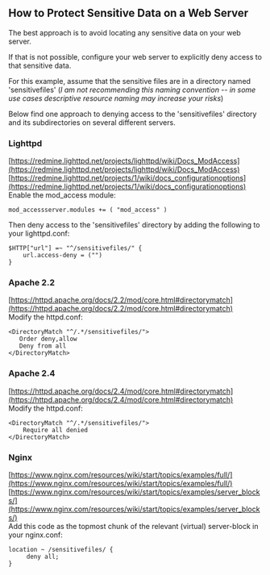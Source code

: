 ## How to Protect Sensitive Data on a Web Server  

The best approach is to avoid locating any sensitive data on your web server.  

If that is not possible, configure your web server to explicitly deny access to that sensitive data.  

For this example, assume that the sensitive files are in a directory named 'sensitivefiles' (*I am not recommending this naming convention -- in some use cases descriptive resource naming may increase your risks*)  

Below find one approach to denying access to the 'sensitivefiles' directory and its subdirectories on several different servers.  

### Lighttpd  
[https://redmine.lighttpd.net/projects/lighttpd/wiki/Docs_ModAccess](https://redmine.lighttpd.net/projects/lighttpd/wiki/Docs_ModAccess)  
[https://redmine.lighttpd.net/projects/1/wiki/docs_configurationoptions](https://redmine.lighttpd.net/projects/1/wiki/docs_configurationoptions)  
Enable the mod_access module:  
```
mod_accessserver.modules += ( "mod_access" )
```
Then deny access to the 'sensitivefiles' directory by adding the following to your lighttpd.conf:  
```
$HTTP["url"] =~ "^/sensitivefiles/" {
    url.access-deny = ("")
}
```
### Apache 2.2  
[https://httpd.apache.org/docs/2.2/mod/core.html#directorymatch](https://httpd.apache.org/docs/2.2/mod/core.html#directorymatch)  
Modify the httpd.conf:  
```
<DirectoryMatch "^/.*/sensitivefiles/">
   Order deny,allow
   Deny from all
</DirectoryMatch>
```

### Apache 2.4  
[https://httpd.apache.org/docs/2.4/mod/core.html#directorymatch](https://httpd.apache.org/docs/2.4/mod/core.html#directorymatch)  
Modify the httpd.conf:  
```
<DirectoryMatch "^/.*/sensitivefiles/">
    Require all denied
</DirectoryMatch>
```

### Nginx  
[https://www.nginx.com/resources/wiki/start/topics/examples/full/](https://www.nginx.com/resources/wiki/start/topics/examples/full/)  
[https://www.nginx.com/resources/wiki/start/topics/examples/server_blocks/](https://www.nginx.com/resources/wiki/start/topics/examples/server_blocks/)  
Add this code as the topmost chunk of the relevant (virtual) server-block in your nginx.conf:  
```
location ~ /sensitivefiles/ {
     deny all;
}
```
